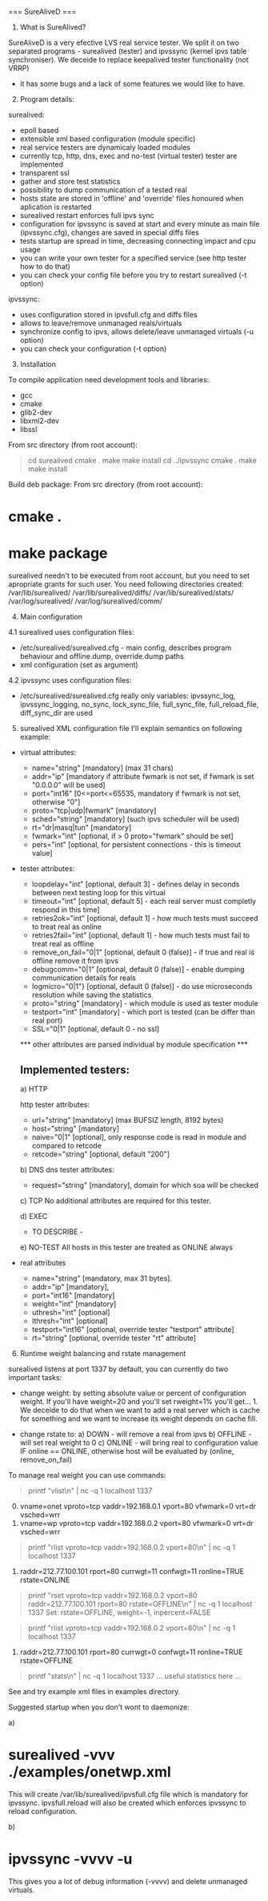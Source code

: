 === SureAliveD ===

1. What is SureAlived?

SureAliveD is a very efective LVS real service tester. We split
it on two separated programs - surealived (tester) and ipvssync
(kernel ipvs table synchroniser). 
We deceide to replace keepalived tester functionality (not VRRP)
- it has some bugs and a lack of some features we would like to have.

2. Program details:

surealived:
* epoll based
* extensible xml based configuration (module specific)
* real service testers are dynamicaly loaded modules
* currently tcp, http, dns, exec and no-test (virtual tester)
  tester are implemented
* transparent ssl
* gather and store test statistics
* possibility to dump communication of a tested real 
* hosts state are stored in 'offline' and 'override' files honoured
  when aplication is restarted
* surealived restart enforces full ipvs sync
* configuration for ipvssync is saved at start and every minute as
  main file (ipvssync.cfg), changes are saved in special diffs files
* tests startup are spread in time, decreasing connecting impact
  and cpu usage
* you can write your own tester for a specified service (see http
  tester how to do that)
* you can check your config file before you try to restart surealived
  (-t option)
 
ipvssync:
* uses configuration stored in ipvsfull.cfg and diffs files
* allows to leave/remove unmanaged reals/virtuals
* synchronize config to ipvs, allows delete/leave unmanaged virtuals
  (-u option)
* you can check your configuration (-t option)

3. Installation

To compile application need development tools and libraries:
* gcc
* cmake
* glib2-dev
* libxml2-dev
* libssl

From src directory (from root account):
> cd surealived
> cmake .
> make
> make install
> cd ../ipvssync
> cmake .
> make 
> make install

Build deb package:
From src directory (from root account):
# cmake .
# make package

surealived needn't to be executed from root account, but you
need to set apropriate grants for such user. 
You need following directories created:
/var/lib/surealived/
/var/lib/surealived/diffs/
/var/lib/surealived/stats/
/var/log/surealived/
/var/log/surealived/comm/

4. Main configuration

4.1 surealived uses configuration files:
  - /etc/surealived/surealived.cfg - main config, describes program
    behaviour and offline.dump, override.dump paths
  - xml configuration (set as argument)

4.2 ipvssync uses configuration files:
  - /etc/surealived/surealived.cfg 
    really only variables: ipvssync_log, ipvssync_logging, no_sync,
    lock_sync_file, full_sync_file, full_reload_file, diff_sync_dir are used

5. surealived XML configuration file
I'll explain semantics on following example:

<surealived>

<virtual name="onet" addr="192.168.0.1" port="80" proto="tcp" sched="wrr" rt="dr">
  <tester loopdelay="1" timeout="2" retries2fail="1" retries2ok="1"
          proto="http" testport="80" url="/" host="www.onet.pl" />
  <real name="sg" addr="213.180.146.27" port="80" weight="10"/>
</virtual>

</surealived>

* virtual attributes:
  * name="string" [mandatory] (max 31 chars)
  * addr="ip" [mandatory if attribute fwmark is not set, if fwmark is set	
               "0.0.0.0" will be used]
  * port="int16" [0<=port<=65535, mandatory if fwmark is not set, otherwise "0"]
  * proto="tcp|udp|fwmark" [mandatory]
  * sched="string" [mandatory] (such ipvs scheduler will be used)
  * rt="dr|masq|tun" [mandatory]
  * fwmark="int" [optional, if > 0 proto="fwmark" should be set]
  * pers="int" [optional, for persistent connections - this is timeout value]

* tester attributes:
  * loopdelay="int" [optional, default 3] - defines delay in seconds between
		     next testing loop for this virtual
  * timeout="int" [optional, default 5] - each real server must completly
		  respond in this time]
  * retries2ok="int" [optional, default 1] - how much tests must succeed to 
		     treat real as online
  * retries2fail="int" [optional, default 1] - how much tests must fail to
		       treat real as offline
  * remove_on_fail="0|1" [optional, default 0 (false)] - if true and real
			 is offline remove it from ipvs
  * debugcomm="0|1" [optional, default 0 (false)] - enable dumping communication
		    details for reals
  * logmicro="0|1"} [optional, default 0 (false)] - do use microseconds resolution
				while saving the statistics
  * proto="string" [mandatory] - which module is used as tester module
  * testport="int" [mandatory] - which port is tested (can be differ than
		   real port)
  * SSL="0|1" [optional, default 0 - no ssl]

  *** other attributes are parsed individual by module specification ***

  Implemented testers:
  --------------------
  a) HTTP

  http tester attributes:
  * url="string" [mandatory] (max BUFSIZ length, 8192 bytes)
  * host="string" [mandatory]
  * naive="0|1" [optional], only response code is read in module and compared 
		to retcode
  * retcode="string" [optional, default "200"]

  b) DNS
  dns tester attributes:
  * request="string" [mandatory], domain for which soa will be checked

  c) TCP
  No additional attributes are required for this tester.

  d) EXEC
  - TO DESCRIBE -

  e) NO-TEST
  All hosts in this tester are treated as ONLINE always

* real attributes
  * name="string" [mandatory, max 31 bytes].
  * addr="ip" [mandatory], 
  * port="int16" [mandatory]
  * weight="int" [mandatory]
  * uthresh="int" [optional]
  * lthresh="int" [optional]
  * testport="int16" [optional, override tester "testport" attribute]
  * rt="string" [optional, override tester "rt" attribute]

6. Runtime weight balancing and rstate management

surealived listens at port 1337 by default, you can currently do two
important tasks:

- change weight: by setting absolute value or percent of configuration weight.
  If you'll have weight=20 and you'll set rweight=1% you'll get... 1. We deceide
  to do that when we want to add a real server which is cache for something 
  and we want to increase its weight depends on cache fill. 

- change rstate to:
  a) DOWN - will remove a real from ipvs
  b) OFFLINE - will set real weight to 0
  c) ONLINE - will bring real to configuration value IF online == ONLINE,
     otherwise host will be evaluated by (online, remove_on_fail)

To manage real weight you can use commands:

> printf "vlist\n" | nc -q 1 localhost 1337
0. vname=onet vproto=tcp vaddr=192.168.0.1 vport=80 vfwmark=0 vrt=dr vsched=wrr
1. vname=wp vproto=tcp vaddr=192.168.0.2 vport=80 vfwmark=0 vrt=dr vsched=wrr

> printf "rlist vproto=tcp vaddr=192.168.0.2 vport=80\n" | nc -q 1 localhost 1337
1. raddr=212.77.100.101 rport=80 currwgt=11 confwgt=11 ronline=TRUE rstate=ONLINE

> printf "rset vproto=tcp vaddr=192.168.0.2 vport=80 raddr=212.77.100.101 rport=80 rstate=OFFLINE\n" | nc -q 1 localhost 1337
Set: rstate=OFFLINE, weight=-1, inpercent=FALSE

> printf "rlist vproto=tcp vaddr=192.168.0.2 vport=80\n" | nc -q 1 localhost 1337
1. raddr=212.77.100.101 rport=80 currwgt=0 confwgt=11 ronline=TRUE rstate=OFFLINE

> printf "stats\n" | nc -q 1 localhost 1337
... useful statistics here ... 

See and try example xml files in examples directory.

Suggested startup when you don't wont to daemonize:

a) 
# surealived -vvv ./examples/onetwp.xml

This will create /var/lib/surealived/ipvsfull.cfg file which is mandatory
for ipvssync. ipvsfull.reload will also be created which enforces ipvssync
to reload configuration.

b) 
# ipvssync -vvvv -u  

This gives you a lot of debug information (-vvvv) and delete unmanaged virtuals.
